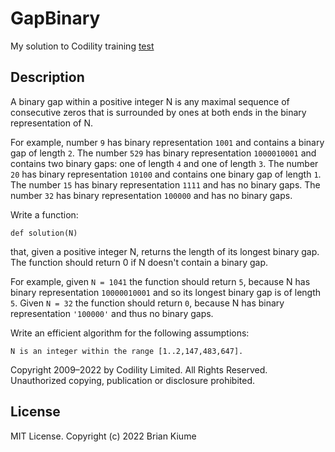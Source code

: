 # GapBinary
My solution to Codility training [test](https://app.codility.com/programmers/lessons/1-iterations/binary_gap/)

## Description

A binary gap within a positive integer N is any maximal sequence of consecutive zeros that is surrounded by ones at both ends in the binary representation of N.

For example, number `9` has binary representation `1001` and contains a binary gap of length `2`. 
The number `529` has binary representation `1000010001` and contains two binary gaps: one of length `4` and one of length `3`. 
The number `20` has binary representation `10100` and contains one binary gap of length `1`. 
The number `15` has binary representation `1111` and has no binary gaps. 
The number `32` has binary representation `100000` and has no binary gaps.

Write a function:

    def solution(N)

that, given a positive integer N, returns the length of its longest binary gap. The function should return 0 if N doesn't contain a binary gap.

For example, given `N = 1041` the function should return `5`, because N has binary representation `10000010001` and so its longest binary gap is of length `5`. 
Given `N = 32` the function should return `0`, because N has binary representation `'100000'` and thus no binary gaps.

Write an efficient algorithm for the following assumptions:

    N is an integer within the range [1..2,147,483,647].

Copyright 2009–2022 by Codility Limited. All Rights Reserved. Unauthorized copying, publication or disclosure prohibited. 

## License
MIT License. Copyright (c) 2022 Brian Kiume
